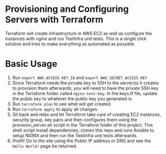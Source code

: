 # Provisioning and Configuring Servers with Terraform

Terraform will create infrastructure in AWS EC2 as well as configure the instances with nginx and run TestInfra unit tests. This is a single click solution and tries to make everything as automated as possible.

# Basic Usage

1. Run `export AWS_ACCESS_KEY_ID` and `export AWS_SECRET_ACCESS_KEY`
2. Since Terraform needs the private key to SSH to the server(s) it creates to provision them afterwards, you will need to have the private SSH key in the Terraform folder called `nginx-test-key`. In the keys.tf file, update the public key to whatever the public key you generated is.
3. Run `terraform plan` to see what will get created.
4. Run `terraform apply` to apply all changes
5. Sit back and relax and let Terraform take care of creating EC2 instances, security group, key pairs and then configures them using the provision_server.sh script in the Terraform folder of this project. This shell script install dependencies, clones this repo and runs Ansible to setup NGINX and then run the TestInfra unit tests afterwards.
6. Profit! Go to the site using the Public IP address or DNS and see the `Hello World!` page be returned.
